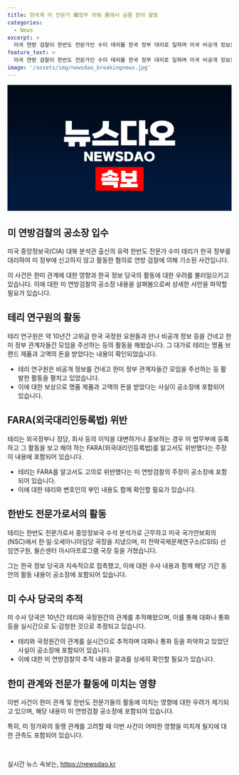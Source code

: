 ```yaml
---
title: 한국계 미 전문가 韓정부 위해 美에서 금품 받아 활동
categories:
  - News
excerpt: >
  미국 연방 검찰이 한반도 전문가인 수미 테리를 한국 정부 대리로 일하며 미국 비공개 정보를 제공한 혐의로 기소했다. 테리는 약 10년간 국정원 요원들과의 접촉을 통해 명품 제품과 돈을 받고, 미 정부의 정보를 한국에 전달했다는 것으로 밝혀졌다. 또한, 뉴욕 맨해튼에서 진행된 소규모 미팅에서의 블링컨 미 국무장관의 발언을 포함한 회의 내용을 한국에 전달한 혐의도 받고 있다. 이번 사건은 한미 관계에 어떤 영향을 미칠 지 관심이 집중되고 있다.
feature_text: >
  미국 연방 검찰이 한반도 전문가인 수미 테리를 한국 정부 대리로 일하며 미국 비공개 정보를 제공한 혐의로 기소했다. 테리는 약 10년간 국정원 요원들과의 접촉을 통해 명품 제품과 돈을 받고, 미 정부의 정보를 한국에 전달했다는 것으로 밝혀졌다. 또한, 뉴욕 맨해튼에서 진행된 소규모 미팅에서의 블링컨 미 국무장관의 발언을 포함한 회의 내용을 한국에 전달한 혐의도 받고 있다. 이번 사건은 한미 관계에 어떤 영향을 미칠 지 관심이 집중되고 있다.
image: '/assets/img/newsdao_breakingnews.jpg'
---
```


<p><img src="/assets/img/newsdao_breakingnews.jpg" alt="implanttips 속보" /></p>

<h2 data-ke-size="size26">미 연방검찰의 공소장 입수</h2>

<p data-ke-size="size16">미국 중앙정보국(CIA) 대북 분석관 출신의 유력 한반도 전문가 수미 테리가 한국 정부를 대리하여 미 정부에 신고하지 않고 활동한 혐의로 연방 검찰에 의해 기소된 사건입니다.</p>

<p data-ke-size="size16">이 사건은 한미 관계에 대한 영향과 한국 정보 당국의 활동에 대한 우려를 불러일으키고 있습니다. 이에 대한 미 연방검찰의 공소장 내용을 살펴봄으로써 상세한 사안을 파악할 필요가 있습니다.</p>

<h2 data-ke-size="size26">테리 연구원의 활동</h2>

<p data-ke-size="size16">테리 연구원은 약 10년간 고위급 한국 국정원 요원들과 만나 비공개 정보 등을 건네고 한미 정부 관계자들간 모임을 주선하는 등의 활동을 해왔습니다. 그 대가로 테리는 명품 브랜드 제품과 고액의 돈을 받았다는 내용이 확인되었습니다.</p>

<ul>
<li>테리 연구원은 비공개 정보를 건네고 한미 정부 관계자들간 모임을 주선하는 등 활발한 활동을 펼치고 있었습니다.</li>
<li>이에 대한 보상으로 명품 제품과 고액의 돈을 받았다는 사실이 공소장에 포함되어 있습니다.</li>
</ul>

<h2 data-ke-size="size26">FARA(외국대리인등록법) 위반</h2>

<p data-ke-size="size16">테리는 외국정부나 정당, 회사 등의 이익을 대변하거나 홍보하는 경우 미 법무부에 등록하고 그 활동을 보고 해야 하는 FARA(외국대리인등록법)를 알고서도 위반했다는 주장이 내용에 포함되어 있습니다.</p>

<ul>
<li>테리는 FARA를 알고서도 고의로 위반했다는 미 연방검찰의 주장이 공소장에 포함되어 있습니다.</li>
<li>이에 대한 테리와 변호인의 부인 내용도 함께 확인할 필요가 있습니다.</li>
</ul>

<h2 data-ke-size="size26">한반도 전문가로서의 활동</h2>

<p data-ke-size="size16">테리는 한반도 전문가로서 중앙정보국 수석 분석가로 근무하고 미국 국가안보회의(NSC)에서 한·일·오세아니아담당 국장을 지냈으며, 미 전략국제문제연구소(CSIS) 선임연구원, 윌슨센터 아시아프로그램 국장 등을 거쳤습니다.</p>

<p data-ke-size="size16">그는 한국 정보 당국과 지속적으로 접촉했고, 이에 대한 수사 내용과 함께 해당 기간 동안의 활동 내용이 공소장에 포함되어 있습니다.</p>

<h2 data-ke-size="size26">미 수사 당국의 추적</h2>

<p data-ke-size="size16">미 수사 당국은 10년간 테리와 국정원간의 관계를 추적해왔으며, 이를 통해 대화나 통화 등을 실시간으로 도·감청한 것으로 추정되고 있습니다.</p>

<ul>
<li>테리와 국정원간의 관계를 실시간으로 추적하며 대화나 통화 등을 파악하고 있었던 사실이 공소장에 포함되어 있습니다.</li>
<li>이에 대한 미 연방검찰의 추적 내용과 결과를 상세히 확인할 필요가 있습니다.</li>
</ul>

<h2 data-ke-size="size26">한미 관계와 전문가 활동에 미치는 영향</h2>

<p data-ke-size="size16">이번 사건이 한미 관계 및 한반도 전문가들의 활동에 미치는 영향에 대한 우려가 제기되고 있으며, 해당 내용이 미 연방검찰 공소장에 포함되어 있습니다.</p>

<p data-ke-size="size16">특히, 미 정가와의 동맹 관계를 고려할 때 이번 사건이 어떠한 영향을 미치게 될지에 대한 관측도 포함되어 있습니다.</p>

<p data-ke-size="size16">&nbsp;</p>
실시간 뉴스 속보는, <a href="https://newsdao.kr" rel="dofollow">https://newsdao.kr</a>


